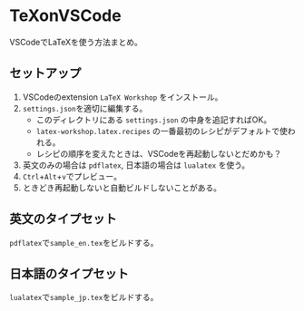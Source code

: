 # TeXonVSCode
VSCodeでLaTeXを使う方法まとめ。


## セットアップ
1. VSCodeのextension `LaTeX Workshop` をインストール。
1. `settings.json`を適切に編集する。
    - このディレクトリにある `settings.json` の中身を追記すればOK。
    - `latex-workshop.latex.recipes` の一番最初のレシピがデフォルトで使われる。
    - レシピの順序を変えたときは、VSCodeを再起動しないとだめかも？
1. 英文のみの場合は `pdflatex`, 日本語の場合は `lualatex` を使う。
1. `Ctrl`+`Alt`+`v`でプレビュー。
1. ときどき再起動しないと自動ビルドしないことがある。

## 英文のタイプセット
`pdflatex`で`sample_en.tex`をビルドする。

## 日本語のタイプセット
`lualatex`で`sample_jp.tex`をビルドする。
